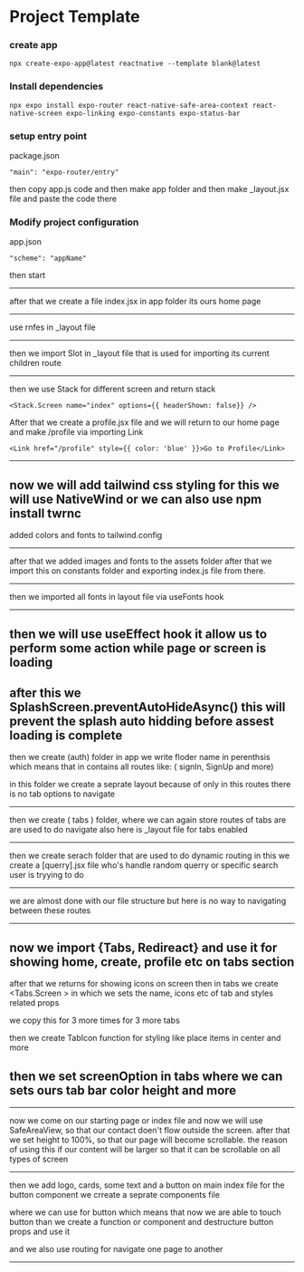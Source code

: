 # Project Template 

### create app
```
npx create-expo-app@latest reactnative --template blank@latest
```

### Install dependencies
```
npx expo install expo-router react-native-safe-area-context react-native-screen expo-linking expo-constants expo-status-bar
```

### setup entry point
package.json
```
"main": "expo-router/entry"
```

then copy app.js code and then make app folder and then make _layout.jsx file 
and paste the code there

### Modify project configuration
app.json
```
"scheme": "appName"
```

then start 

--- 
after that we create a file index.jsx in app folder its ours home page

---
use rnfes in _layout file

---
 then we import Slot in _layout file that is used for importing its current children route  

--- 
then we use Stack for different screen and return stack 
```
<Stack.Screen name="index" options={{ headerShown: false}} />
```

After that we create a profile.jsx file 
and we will return to our home page and make /profile via importing Link
```
<Link href="/profile" style={{ color: 'blue' }}>Go to Profile</Link>
```

---
now we will add tailwind css styling for this we will use NativeWind 
or we can also use npm install twrnc
---

added colors and fonts to tailwind.config

--- 
after that we added images and fonts to the assets folder after that we import this on constants folder and exporting index.js file from there.

--- 
then we imported all fonts in layout file via useFonts hook

---
then we will use useEffect hook it allow us to perform some action while page or screen is loading
---
after this we SplashScreen.preventAutoHideAsync()
this will prevent the splash auto hidding before assest loading is complete
---



then we create (auth) folder in app
we write floder name in perenthsis which means that in contains all routes 
like: ( signIn, SignUp and more)

in this folder we create a seprate layout because of only in this routes there is no tab options to navigate

---
then we create ( tabs ) folder, where we can again store routes of tabs are are used to do navigate also here is _layout file for tabs enabled

---
 then we create serach folder that are used to do dynamic routing
 in this we create a [querry].jsx file 
 who's handle random querry or specific search user is tryying to do

---

we are almost done with our file structure but here is no way to navigating between these routes

---
now we import {Tabs, Redireact} and use it for showing home, create, profile etc on tabs section
---


after that we returns <Tabs> for showing icons on screen then in tabs we create <Tabs.Screen > in which we sets the name, icons etc of tab and styles related props

we copy this for 3 more times for 3 more tabs

then we create TabIcon function for styling like place items in center and more

then we set screenOption in tabs where we can sets ours tab bar color height and more
----


---

now we come on our starting page or index file 
and now we will use SafeAreaView, so that our contact doen't flow outside the screen.
after that we set <scrollView> height to 100%, so that our page will become scrollable.
the reason of using this if our content will be larger so that it can be scrollable on all types of screen

--- 

then we add logo, cards, some text and a button on main index file
for the button component we crreate a seprate components file 

where we can use <TouchableOpacity> for button which means that now we are able to touch button
than we create a function or component and destructure button props and use it

and we also use routing for navigate one page to another

---



